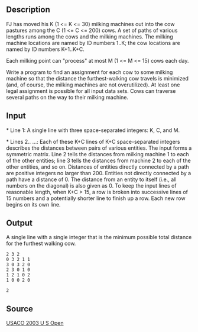<h2>Description</h2><p>FJ has moved his K (1 &lt;= K &lt;= 30) milking machines out into the cow pastures among the C (1 &lt;= C &lt;= 200) cows.  A set of paths of various lengths runs among the cows and the milking machines.  The milking machine locations are named by ID numbers 1..K; the cow locations are named by ID numbers K+1..K+C.
</p>
Each milking point can "process" at most M (1 &lt;= M &lt;= 15) cows each day.

Write a program to find an assignment for each cow to some milking machine so that the distance the furthest-walking cow travels is minimized (and, of course, the milking machines are not overutilized). At least one legal assignment is possible for all input data sets. Cows can traverse several paths on the way to their milking machine.
<h2>Input</h2><p>* Line 1: A single line with three space-separated integers: K, C, and M.
</p>
* Lines 2.. ...: Each of these K+C lines of K+C space-separated integers describes the distances between pairs of various entities. The input forms a symmetric matrix.  Line 2 tells the distances from milking machine 1 to each of the other entities; line 3 tells the distances from machine 2 to each of the other entities, and so on.  Distances of entities directly connected by a path are positive integers no larger than 200. Entities not directly connected by a path have a distance of 0.  The distance from an entity to itself (i.e., all numbers on the diagonal) is also given as 0.  To keep the input lines of reasonable length, when K+C &gt; 15, a row is broken into successive lines of 15 numbers and a potentially shorter line to finish up a row.  Each new row begins on its own line.
<h2>Output</h2><p>A single line with a single integer that is the minimum possible total distance for the furthest walking cow.
</p><pre><code class="language-input1">2 3 2
0 3 2 1 1
3 0 3 2 0
2 3 0 1 0
1 2 1 0 2
1 0 0 2 0
</code></pre><pre><code class="language-output1">2
</code></pre><h2>Source</h2><a href="searchproblem?field=source&amp;key=USACO+2003+U+S+Open">USACO 2003 U S Open</a>